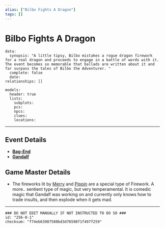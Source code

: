 ```yaml
---
alias: ["Bilbo Fights A Dragon"]
tags: []
---
```

# Bilbo Fights A Dragon

```RpgManagerData
data: 
  synopsis: "A little tipsy, Bilbo mistakes a rogue dragon firework for a real dragon and proceeds to engage in a battle of words with it. The event becomes so memorable that ballads are written about it and far surpass the tales of Bilbo the Adventurer. "
  complete: false
  date: 
relationships: []
```

```RpgManager
models: 
  header: true
  lists: 
    subplots: 
    pcs: 
    npcs: 
    clues: 
    locations: 
```

---

## Event Details

- **[Bag-End](../Locations/Bag-End.md)**
- **[Gandalf](../NonPlayerCharacters/Wizards/Gandalf.md)**

## Game Master Details

- The fireworks lit by [Merry](../Characters/Meriadoc-Brandybuck.md) and [Pippin](../Characters/Peregrin-Took.md) are a special type of Firework. A more.. sentient type of magic, but very temperamental. It is comedic magic that Gandalf was working on and currently only knows how to trade insults, and then explode when it gets mad.

---

```RpgManagerID
### DO NOT EDIT MANUALLY IF NOT INSTRUCTED TO DO SO ###
id: "256-0-1"
checksum: "f74eb63987580bd3d76598f1f497f259"
```

